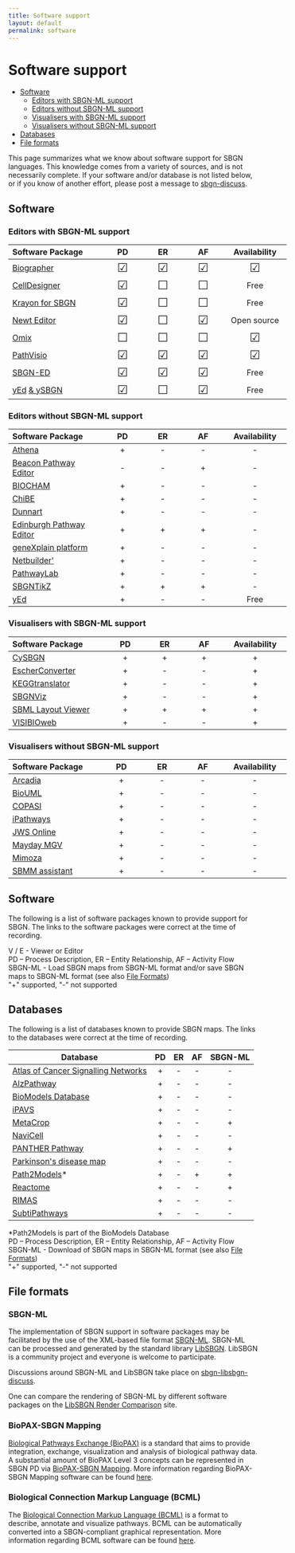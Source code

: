 ```yaml
---
title: Software support
layout: default
permalink: software
---
```


# Software support

*  [Software](#software)
    -  [Editors with SBGN-ML support](#editors-with-sbgn-ml-support)
    -  [Editors without SBGN-ML support](#editors-without-sbgn-ml-support)
    -  [Visualisers with SBGN-ML support](#visualisers-with-sbgn-ml-support)
    -  [Visualisers without SBGN-ML support](#visualisers-without-sbgn-ml-support)
*  [Databases](#databases)
*  [File formats](#file-formats)

This page summarizes what we know about software support for SBGN languages. This knowledge comes from a variety of sources, and is not necessarily complete. If your software and/or database is not listed below, or if you know of another effort, please post a message to [sbgn-discuss](mailto:sbgn-discuss@googlegroups.com).

## Software

### Editors with SBGN-ML support

<table style="width:560px">
<thead>
<tr>
<th style="width:200px; text-align:left">Software Package</th>
<th style="width:80px; text-align:center">PD</th>
<th style="width:80px; text-align:center">ER</th>
<th style="width:80px; text-align:center">AF</th>
<th style="width:120px; text-align:center">Availability</th>
</tr>
</thead>
<tbody>
<tr>
<td style="text-align:left"><a href="http://biographer.biologie.hu-berlin.de/">Biographer</a></td>
<td style="text-align:center"><font size="5">&#9745;</font></td>
<td style="text-align:center"><font size="5">&#9745;</font></td>
<td style="text-align:center"><font size="5">&#9745;</font></td>
<td style="text-align:center"><font size="5">&#9745;</font></td>
</tr>
<tr>
<td style="text-align:left"><a href="http://www.celldesigner.org/">CellDesigner</a></td>
<td style="text-align:center"><font size="5">&#9745;</font></td>
<td style="text-align:center"><font size="5">&#9744;</font></td>
<td style="text-align:center"><font size="5">&#9744;</font></td>
<td style="text-align:center">Free</td>
</tr>
<tr>
<td style="text-align:left"><a href="https://github.com/wiese42/krayon4sbgn">Krayon for SBGN</a></td>
<td style="text-align:center"><font size="5">&#9745;</font></td>
<td style="text-align:center"><font size="5">&#9744;</font></td>
<td style="text-align:center"><font size="5">&#9744;</font></td>
<td style="text-align:center">Free</td>
</tr>
<tr>
<td style="text-align:left"><a href="http://newteditor.org/">Newt Editor</a></td>
<td style="text-align:center"><font size="5">&#9745;</font></td>
<td style="text-align:center"><font size="5">&#9744;</font></td>
<td style="text-align:center"><font size="5">&#9745;</font></td>
<td style="text-align:center">Open source</td>
</tr>
<tr>
<td style="text-align:left"><a href="http://www.omix-visualization.com/">Omix</a></td>
<td style="text-align:center"><font size="5">&#9744;</font></td>
<td style="text-align:center"><font size="5">&#9744;</font></td>
<td style="text-align:center"><font size="5">&#9744;</font></td>
<td style="text-align:center"><font size="5">&#9745;</font></td>
</tr>
<tr>
<td style="text-align:left"><a href="http://www.pathvisio.org/plugin/sbgn-plugin/">PathVisio</a></td>
<td style="text-align:center"><font size="5">&#9745;</font></td>
<td style="text-align:center"><font size="5">&#9745;</font></td>
<td style="text-align:center"><font size="5">&#9745;</font></td>
<td style="text-align:center"><font size="5">&#9745;</font></td>
</tr>
<tr>
<td style="text-align:left"><a href="http://www.sbgn-ed.org/">SBGN-ED</a></td>
<td style="text-align:center"><font size="5">&#9745;</font></td>
<td style="text-align:center"><font size="5">&#9745;</font></td>
<td style="text-align:center"><font size="5">&#9745;</font></td>
<td style="text-align:center">Free</td>
</tr>
<tr>
<td style="text-align:left"><a href="https://www.yworks.com/products/yed">yEd</a> <a href="https://github.com/sbgn/ySBGN/releases"> & ySBGN</a></td>
<td style="text-align:center"><font size="5">&#9745;</font></td>
<td style="text-align:center"><font size="5">&#9744;</font></td>
<td style="text-align:center"><font size="5">&#9745;</font></td>
<td style="text-align:center">Free</td>
</tr>
</tbody>
</table>

### Editors without SBGN-ML support

<table style="width:560px">
<thead>
<tr>
<th style="width:200px; text-align:left">Software Package</th>
<th style="width:80px; text-align:center">PD</th>
<th style="width:80px; text-align:center">ER</th>
<th style="width:80px; text-align:center">AF</th>
<th style="width:120px; text-align:center">Availability</th>
</tr>
</thead>
<tbody>
<tr>
<td style="text-align:left"><a href="http://www.codeplex.com/athena/">Athena</a></td>
<td style="text-align:center">+</td>
<td style="text-align:center">-</td>
<td style="text-align:center">-</td>
<td style="text-align:center">-</td>
</tr>
<tr>
<td style="text-align:left"><a href="http://bioinformatics.cs.vt.edu/beacon/">Beacon Pathway Editor</a></td>
<td style="text-align:center">-</td>
<td style="text-align:center">-</td>
<td style="text-align:center">+</td>
<td style="text-align:center">-</td>
</tr>
<tr>
<td style="text-align:left"><a href="http://contraintes.inria.fr/BIOCHAM/">BIOCHAM</a></td>
<td style="text-align:center">+</td>
<td style="text-align:center">-</td>
<td style="text-align:center">-</td>
<td style="text-align:center">-</td>
</tr>
<tr>
<td style="text-align:left"><a href="https://code.google.com/archive/p/chibe/">ChiBE</a></td>
<td style="text-align:center">+</td>
<td style="text-align:center">-</td>
<td style="text-align:center">-</td>
<td style="text-align:center">-</td>
</tr>
<tr>
<td style="text-align:left"><a href="http://www.dunnart.org/">Dunnart</a></td>
<td style="text-align:center">+</td>
<td style="text-align:center">-</td>
<td style="text-align:center">-</td>
<td style="text-align:center">-</td>
</tr>
<tr>
<td style="text-align:left"><a href="http://epe.sourceforge.net/">Edinburgh Pathway Editor</a></td>
<td style="text-align:center">+</td>
<td style="text-align:center">+</td>
<td style="text-align:center">+</td>
<td style="text-align:center">-</td>
</tr>
<tr>
<td style="text-align:left"><a href="http://genexplain.com/genexplain-platform-1">geneXplain platform</a></td>
<td style="text-align:center">+</td>
<td style="text-align:center">-</td>
<td style="text-align:center">-</td>
<td style="text-align:center">-</td>
</tr>
<tr>
<td style="text-align:left"><a href="http://sourceforge.net/projects/apostrophe/">Netbuilder&#39;</a></td>
<td style="text-align:center">+</td>
<td style="text-align:center">-</td>
<td style="text-align:center">-</td>
<td style="text-align:center">-</td>
</tr>
<tr>
<td style="text-align:left"><a href="http://www.innetics.com/">PathwayLab</a></td>
<td style="text-align:center">+</td>
<td style="text-align:center">-</td>
<td style="text-align:center">-</td>
<td style="text-align:center">-</td>
</tr>
<tr>
<td style="text-align:left"><a href="https://github.com/Adrienrougny/sbgntikz">SBGNTikZ</a></td>
<td style="text-align:center">+</td>
<td style="text-align:center">+</td>
<td style="text-align:center">+</td>
<td style="text-align:center">-</td>
</tr>
<tr>
<td style="text-align:left"><a href="https://www.yworks.com/products/yed">yEd</a></td>
<td style="text-align:center">+</td>
<td style="text-align:center">-</td>
<td style="text-align:center">-</td>
<td style="text-align:center">Free</td>
</tr>
</tbody>
</table>

### Visualisers with SBGN-ML support

<table style="width:560px">
<thead>
<tr>
<th style="width:200px; text-align:left">Software Package</th>
<th style="width:80px; text-align:center">PD</th>
<th style="width:80px; text-align:center">ER</th>
<th style="width:80px; text-align:center">AF</th>
<th style="width:120px; text-align:center">Availability</th>
</tr>
</thead>
<tbody>
<tr>
<td style="text-align:left"><a href="http://www.ebi.ac.uk/saezrodriguez/cno/cysbgn/">CySBGN</a></td>
<td style="text-align:center">+</td>
<td style="text-align:center">+</td>
<td style="text-align:center">+</td>
<td style="text-align:center">+</td>
</tr>
<tr>
<td style="text-align:left"><a href="https://escher.readthedocs.org/en/latest/escherconverter.html">EscherConverter</a></td>
<td style="text-align:center">+</td>
<td style="text-align:center">-</td>
<td style="text-align:center">-</td>
<td style="text-align:center">+</td>
</tr>
<tr>
<td style="text-align:left"><a href="http://www.cogsys.cs.uni-tuebingen.de/software/KEGGtranslator/">KEGGtranslator</a></td>
<td style="text-align:center">+</td>
<td style="text-align:center">-</td>
<td style="text-align:center">-</td>
<td style="text-align:center">+</td>
</tr>
<tr>
<td style="text-align:left"><a href="http://www.cs.bilkent.edu.tr/~ivis/SBGNViz.js/">SBGNViz</a></td>
<td style="text-align:center">+</td>
<td style="text-align:center">-</td>
<td style="text-align:center">-</td>
<td style="text-align:center">+</td>
</tr>
<tr>
<td style="text-align:left"><a href="http://sysbioapps.dyndns.org/Layout/">SBML Layout Viewer</a></td>
<td style="text-align:center">+</td>
<td style="text-align:center">+</td>
<td style="text-align:center">+</td>
<td style="text-align:center">+</td>
</tr>
<tr>
<td style="text-align:left"><a href="http://bcbi.bilkent.edu.tr/pvs.html">VISIBIOweb</a></td>
<td style="text-align:center">+</td>
<td style="text-align:center">-</td>
<td style="text-align:center">-</td>
<td style="text-align:center">+</td>
</tr>
</tbody>
</table>

### Visualisers without SBGN-ML support

<table style="width:560px">
<thead>
<tr>
<th style="width:200px; text-align:left">Software Package</th>
<th style="width:80px; text-align:center">PD</th>
<th style="width:80px; text-align:center">ER</th>
<th style="width:80px; text-align:center">AF</th>
<th style="width:120px; text-align:center">Availability</th>
</tr>
</thead>
<tbody>
<tr>
<td style="text-align:left"><a href="http://arcadiapathways.sourceforge.net/">Arcadia</a></td>
<td style="text-align:center">+</td>
<td style="text-align:center">-</td>
<td style="text-align:center">-</td>
<td style="text-align:center">-</td>
</tr>
<tr>
<td style="text-align:left"><a href="http://www.biouml.org/">BioUML</a></td>
<td style="text-align:center">+</td>
<td style="text-align:center">-</td>
<td style="text-align:center">-</td>
<td style="text-align:center">-</td>
</tr>
<tr>
<td style="text-align:left"><a href="http://copasi.org/">COPASI</a></td>
<td style="text-align:center">+</td>
<td style="text-align:center">-</td>
<td style="text-align:center">-</td>
<td style="text-align:center">-</td>
</tr>
<tr>
<td style="text-align:left"><a href="http://www.ipathways.org/">iPathways</a></td>
<td style="text-align:center">+</td>
<td style="text-align:center">-</td>
<td style="text-align:center">-</td>
<td style="text-align:center">-</td>
</tr>
<tr>
<td style="text-align:left"><a href="http://jjj.bio.vu.nl/">JWS Online</a></td>
<td style="text-align:center">+</td>
<td style="text-align:center">-</td>
<td style="text-align:center">-</td>
<td style="text-align:center">-</td>
</tr>
<tr>
<td style="text-align:left"><a href="http://it.inf.uni-tuebingen.de/?page_id=248">Mayday MGV</a></td>
<td style="text-align:center">+</td>
<td style="text-align:center">-</td>
<td style="text-align:center">-</td>
<td style="text-align:center">-</td>
</tr>
<tr>
<td style="text-align:left"><a href="http://mimoza.bordeaux.inria.fr/">Mimoza</a></td>
<td style="text-align:center">+</td>
<td style="text-align:center">-</td>
<td style="text-align:center">-</td>
<td style="text-align:center">-</td>
</tr>
<tr>
<td style="text-align:left"><a href="http://www.sbmm.uma.es/SPA/">SBMM assistant</a></td>
<td style="text-align:center">+</td>
<td style="text-align:center">-</td>
<td style="text-align:center">-</td>
<td style="text-align:center">-</td>
</tr>
</tbody>
</table>

## Software

The following is a list of software packages known to provide support for SBGN. The links to the software packages were correct at the time of recording.

V / E - Viewer or Editor  
PD – Process Description, ER – Entity Relationship, AF – Activity Flow  
SBGN-ML - Load SBGN maps from SBGN-ML format and/or save SBGN maps to SBGN-ML format (see also [File Formats](#file-formats))  
"+" supported, "-" not supported

## Databases

The following is a list of databases known to provide SBGN maps. The links to the databases were correct at the time of recording.

| Database                                                                          | PD   | ER   | AF   | SBGN-ML   |
| --------------------------------------------------------------------------------- | :--: | :--: | :--: | :-------: |
| [Atlas of Cancer Signalling Networks](https://acsn.curie.fr/)                     | +    | -    | -    | -         |
| [AlzPathway](http://www.alzpathway.org/)                                          | +    | -    | -    | -         |
| [BioModels Database](http://www.ebi.ac.uk/biomodels/)                             | +    | -    | -    | -         |
| [iPAVS](http://ipavs.cidms.org/)                                                  | +    | -    | -    | -         |
| [MetaCrop](http://metacrop.ipk-gatersleben.de/)                                   | +    | -    | -    | +         |
| [NaviCell](https://navicell.curie.fr/)                                            | +    | -    | -    | -         |
| [PANTHER Pathway](http://www.pantherdb.org/pathway/)                              | +    | -    | -    | +         |
| [Parkinson's disease map](http://pdmap.uni.lu/)                                   | +    | -    | -    | -         |
| [Path2Models](https://www.ebi.ac.uk/biomodels-main/path2models)*                  | +    | -    | +    | +         |
| [Reactome](http://www.reactome.org)                                               | +    | -    | -    | +         |
| [RIMAS](http://rimas.ipk-gatersleben.de)                                          | +    | -    | -    | -         |
| [SubtiPathways](http://subtiwiki.uni-goettingen.de/apps/pathway.php?pathway=11)   | +    | -    | -    | -         |

*Path2Models is part of the BioModels Database  
PD – Process Description, ER – Entity Relationship, AF – Activity Flow  
SBGN-ML - Download of SBGN maps in SBGN-ML format (see also [File Formats](#file-formats))  
"+" supported, "-" not supported

## File formats

### SBGN-ML

The implementation of SBGN support in software packages may be facilitated by the use of the XML-based file format [SBGN-ML](http://www.sbgn.org/LibSBGN/Exchange_Format). SBGN-ML can be processed and generated by the standard library [LibSBGN](http://www.sbgn.org/LibSBGN). LibSBGN is a community project and everyone is welcome to participate.

Discussions around SBGN-ML and LibSBGN take place on [sbgn-libsbgn-discuss](https://lists.sourceforge.net/lists/listinfo/sbgn-libsbgn).

One can compare the rendering of SBGN-ML by different software packages on the [LibSBGN Render Comparison](http://libsbgn.sourceforge.net/render_comparison/) site.

### BioPAX-SBGN Mapping

[Biological Pathways Exchange (BioPAX)](https://biopax.github.io/) is a standard that aims to provide integration, exchange, visualization and analysis of biological pathway data. A substantial amount of BioPAX Level 3 concepts can be represented in SBGN PD via [BioPAX-SBGN Mapping](http://www.biopax.org/mediawiki/index.php/BioPAX-SBGN_Mapping). More information regarding BioPAX-SBGN Mapping software can be found [here](https://biopax.github.io/Paxtools/4.3.1/sbgn-converter/index.html).  
   
### Biological Connection Markup Language (BCML)

The [Biological Connection Markup Language (BCML)](http://bioinformatics.oxfordjournals.org/content/27/15/2127) is a format to describe, annotate and visualize pathways. BCML can be automatically converted into a SBGN-compliant graphical representation. More information regarding BCML software can be found [here](https://github.com/dc-atlas/bcml).
